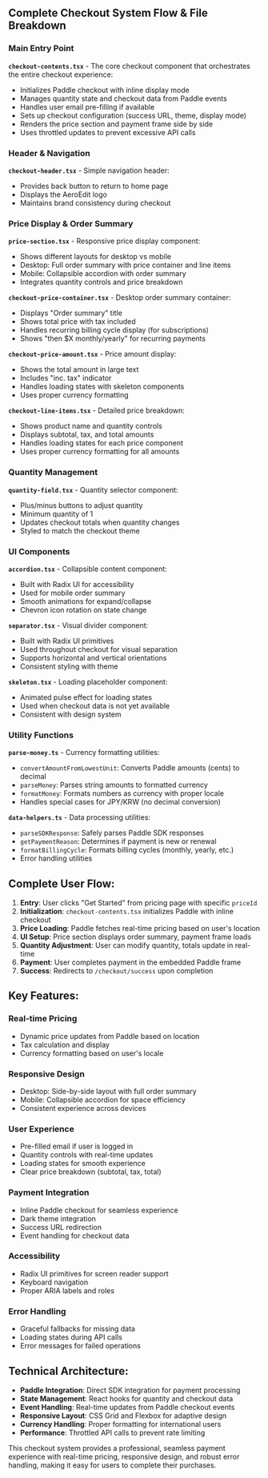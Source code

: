 
## Complete Checkout System Flow & File Breakdown

### **Main Entry Point**
**`checkout-contents.tsx`** - The core checkout component that orchestrates the entire checkout experience:
- Initializes Paddle checkout with inline display mode
- Manages quantity state and checkout data from Paddle events
- Handles user email pre-filling if available
- Sets up checkout configuration (success URL, theme, display mode)
- Renders the price section and payment frame side by side
- Uses throttled updates to prevent excessive API calls

### **Header & Navigation**
**`checkout-header.tsx`** - Simple navigation header:
- Provides back button to return to home page
- Displays the AeroEdit logo
- Maintains brand consistency during checkout

### **Price Display & Order Summary**
**`price-section.tsx`** - Responsive price display component:
- Shows different layouts for desktop vs mobile
- Desktop: Full order summary with price container and line items
- Mobile: Collapsible accordion with order summary
- Integrates quantity controls and price breakdown

**`checkout-price-container.tsx`** - Desktop order summary container:
- Displays "Order summary" title
- Shows total price with tax included
- Handles recurring billing cycle display (for subscriptions)
- Shows "then $X monthly/yearly" for recurring payments

**`checkout-price-amount.tsx`** - Price amount display:
- Shows the total amount in large text
- Includes "inc. tax" indicator
- Handles loading states with skeleton components
- Uses proper currency formatting

**`checkout-line-items.tsx`** - Detailed price breakdown:
- Shows product name and quantity controls
- Displays subtotal, tax, and total amounts
- Handles loading states for each price component
- Uses proper currency formatting for all amounts

### **Quantity Management**
**`quantity-field.tsx`** - Quantity selector component:
- Plus/minus buttons to adjust quantity
- Minimum quantity of 1
- Updates checkout totals when quantity changes
- Styled to match the checkout theme

### **UI Components**
**`accordion.tsx`** - Collapsible content component:
- Built with Radix UI for accessibility
- Used for mobile order summary
- Smooth animations for expand/collapse
- Chevron icon rotation on state change

**`separator.tsx`** - Visual divider component:
- Built with Radix UI primitives
- Used throughout checkout for visual separation
- Supports horizontal and vertical orientations
- Consistent styling with theme

**`skeleton.tsx`** - Loading placeholder component:
- Animated pulse effect for loading states
- Used when checkout data is not yet available
- Consistent with design system

### **Utility Functions**
**`parse-money.ts`** - Currency formatting utilities:
- `convertAmountFromLowestUnit`: Converts Paddle amounts (cents) to decimal
- `parseMoney`: Parses string amounts to formatted currency
- `formatMoney`: Formats numbers as currency with proper locale
- Handles special cases for JPY/KRW (no decimal conversion)

**`data-helpers.ts`** - Data processing utilities:
- `parseSDKResponse`: Safely parses Paddle SDK responses
- `getPaymentReason`: Determines if payment is new or renewal
- `formatBillingCycle`: Formats billing cycles (monthly, yearly, etc.)
- Error handling utilities

## **Complete User Flow:**

1. **Entry**: User clicks "Get Started" from pricing page with specific `priceId`
2. **Initialization**: `checkout-contents.tsx` initializes Paddle with inline checkout
3. **Price Loading**: Paddle fetches real-time pricing based on user's location
4. **UI Setup**: Price section displays order summary, payment frame loads
5. **Quantity Adjustment**: User can modify quantity, totals update in real-time
6. **Payment**: User completes payment in the embedded Paddle frame
7. **Success**: Redirects to `/checkout/success` upon completion

## **Key Features:**

### **Real-time Pricing**
- Dynamic price updates from Paddle based on location
- Tax calculation and display
- Currency formatting based on user's locale

### **Responsive Design**
- Desktop: Side-by-side layout with full order summary
- Mobile: Collapsible accordion for space efficiency
- Consistent experience across devices

### **User Experience**
- Pre-filled email if user is logged in
- Quantity controls with real-time updates
- Loading states for smooth experience
- Clear price breakdown (subtotal, tax, total)

### **Payment Integration**
- Inline Paddle checkout for seamless experience
- Dark theme integration
- Success URL redirection
- Event handling for checkout data

### **Accessibility**
- Radix UI primitives for screen reader support
- Keyboard navigation
- Proper ARIA labels and roles

### **Error Handling**
- Graceful fallbacks for missing data
- Loading states during API calls
- Error messages for failed operations

## **Technical Architecture:**

- **Paddle Integration**: Direct SDK integration for payment processing
- **State Management**: React hooks for quantity and checkout data
- **Event Handling**: Real-time updates from Paddle checkout events
- **Responsive Layout**: CSS Grid and Flexbox for adaptive design
- **Currency Handling**: Proper formatting for international users
- **Performance**: Throttled API calls to prevent rate limiting

This checkout system provides a professional, seamless payment experience with real-time pricing, responsive design, and robust error handling, making it easy for users to complete their purchases.